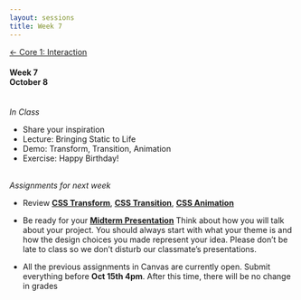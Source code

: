 ```yaml
---
layout: sessions
title: Week 7
---
```


[<span class="nav-color">← Core 1: Interaction</span>](core1-interaction.github.io)

#### Week 7 <br>October 8<br><br>


*In Class*  
+ Share your inspiration
+ Lecture: Bringing Static to Life
+ Demo: Transform, Transition, Animation
+ Exercise: Happy Birthday!<br><br>	


*Assignments for next week*	
+ Review **[<u>CSS Transform</u>](https://www.w3schools.com/cssref/css3_pr_transform.php)**, **[<u>CSS Transition</u>](https://www.w3schools.com/css/css3_transitions.asp)**, **[<u>CSS Animation</u>](https://www.w3schools.com/css/css3_animations.asp)**

+ Be ready for your **[<u>Midterm Presentation</u>](project.md)** Think about how you will talk about your project. You should always start with what your theme is and how the design choices you made represent your idea. Please don’t be late to class so we don’t disturb our classmate’s presentations.
  
+ All the previous assignments in Canvas are currently open. Submit everything before **Oct 15th 4pm**. After this time, there will be no change in grades
